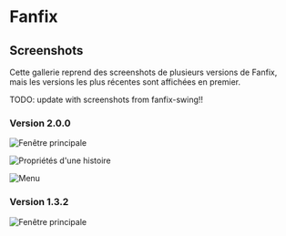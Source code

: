 # Fanfix

## Screenshots

Cette gallerie reprend des screenshots de plusieurs versions de Fanfix, mais les versions les plus récentes sont affichées en premier.

TODO: update with screenshots from fanfix-swing!!

### Version 2.0.0

![Fenêtre principale](fanfix-swing-2.0.0-gui-library.png)

![Propriétés d'une histoire](fanfix-swing-2.0.0-gui-properties.png)

![Menu](fanfix-swing-2.0.0-gui-menu.png)

### Version 1.3.2

![Fenêtre principale](fanfix-swing-1.3.2.png)

